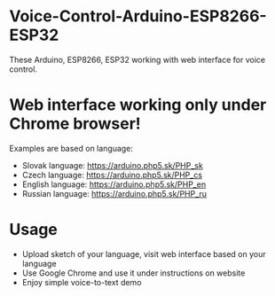 # Voice-Control-Arduino-ESP8266-ESP32
These Arduino, ESP8266, ESP32 working with web interface for voice control.

# Web interface working only under Chrome browser!
Examples are based on language:
* Slovak language: https://arduino.php5.sk/PHP_sk
* Czech language: https://arduino.php5.sk/PHP_cs
* English language: https://arduino.php5.sk/PHP_en
* Russian language: https://arduino.php5.sk/PHP_ru

# Usage
* Upload sketch of your language, visit web interface based on your language
* Use Google Chrome and use it under instructions on website
* Enjoy simple voice-to-text demo
